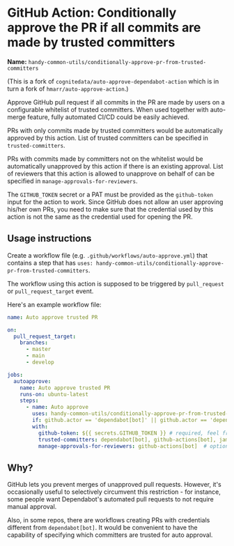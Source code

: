 # GitHub Action: Conditionally approve the PR if all commits are made by trusted committers

**Name:** `handy-common-utils/conditionally-approve-pr-from-trusted-committers`

(This is a fork of `cognitedata/auto-approve-dependabot-action` which is in turn a fork of `hmarr/auto-approve-action`.)

Approve GitHub pull request if all commits in the PR are made by users on a configurable whitelist of trusted committers.
When used together with auto-merge feature, fully automated CI/CD could be easily achieved.

PRs with only commits made by trusted committers would be automatically approved by this action.
List of trusted committers can be specified in `trusted-committers`.

PRs with commits made by committers not on the whitelist would be automatically unapproved by this action if there is an existing approval.
List of reviewers that this action is allowed to unapprove on behalf of can be specified in `manage-approvals-for-reviewers`.

The `GITHUB_TOKEN` secret or a PAT must be provided as the `github-token` input for the action to work.
Since GitHub does not allow an user approving his/her own PRs,
you need to make sure that the credential used by this action is not the same as the credential used for opening the PR.

## Usage instructions

Create a workflow file (e.g. `.github/workflows/auto-approve.yml`) that contains a step 
that has `uses: handy-common-utils/conditionally-approve-pr-from-trusted-committers`.

The workflow using this action is supposed to be triggered by `pull_request` or `pull_request_target` event.

Here's an example workflow file:

```yaml
name: Auto approve trusted PR

on:
  pull_request_target:
    branches:    
      - master
      - main
      - develop

jobs:
  autoapprove:
    name: Auto approve trusted PR
    runs-on: ubuntu-latest
    steps:
      - name: Auto approve
        uses: handy-common-utils/conditionally-approve-pr-from-trusted-committers@master
        if: github.actor == 'dependabot[bot]' || github.actor == 'dependabot-preview[bot]' # this is optional
        with:
          github-token: ${{ secrets.GITHUB_TOKEN }} # required, feel free to use another PAT
          trusted-committers: dependabot[bot], github-actions[bot], james-hu  # optional, default to "dependabot[bot],dependabot-preview[bot]"
          manage-approvals-for-reviewers: github-actions[bot]  # optional, default to "github-actions[bot]"
```

## Why?

GitHub lets you prevent merges of unapproved pull requests. However, it's occasionally useful to selectively circumvent this restriction - for instance, some people want Dependabot's automated pull requests to not require manual approval.

Also, in some repos, there are workflows creating PRs with credentials different from `dependabot[bot]`.
It would be convenient to have the capability of specifying which committers are trusted for auto approval.
